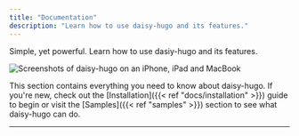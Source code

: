 ```yaml
---
title: "Documentation"
description: "Learn how to use daisy-hugo and its features."
---
```


Simple, yet powerful. Learn how to use dasiy-hugo and its features.

![Screenshots of daisy-hugo on an iPhone, iPad and MacBook](screenshot.png)

This section contains everything you need to know about daisy-hugo. If you're new, check out the [Installation]({{< ref "docs/installation" >}}) guide to begin or visit the [Samples]({{< ref "samples" >}}) section to see what daisy-hugo can do.

---